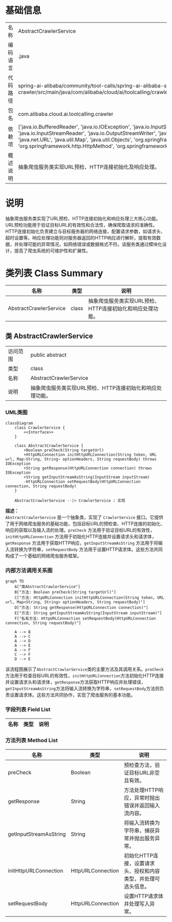 # 基础信息

|      |      |
|------|------|
| 名称 | AbstractCrawlerService |
| 编码语言 | .java |
| 代码路径 | spring-ai-alibaba/community/tool-calls/spring-ai-alibaba-starter-tool-calling-crawler/src/main/java/com/alibaba/cloud/ai/toolcalling/crawler/AbstractCrawlerService.java |
| 包名 | com.alibaba.cloud.ai.toolcalling.crawler |
| 依赖项 | ['java.io.BufferedReader', 'java.io.IOException', 'java.io.InputStream', 'java.io.InputStreamReader', 'java.io.OutputStreamWriter', 'java.net.HttpURLConnection', 'java.net.URL', 'java.util.Map', 'java.util.Objects', 'org.springframework.http.HttpHeaders', 'org.springframework.http.HttpMethod', 'org.springframework.http.MediaType'] |
| 概述说明 | 抽象爬虫服务类实现URL预检、HTTP连接初始化及响应处理。 |

# 说明

抽象爬虫服务类实现了URL预检、HTTP连接初始化和响应处理三大核心功能。URL预检功能用于验证目标URL的有效性和合法性，确保爬取请求的准确性。HTTP连接初始化负责建立与目标服务器的网络连接，配置请求参数，如请求头、超时设置等。响应处理功能则对服务器返回的HTTP响应进行解析，提取有效数据，并处理可能的异常情况，如网络错误或数据格式不符。该服务类通过模块化设计，提高了爬虫系统的可维护性和扩展性。

# 类列表 Class Summary

| 名称   | 类型  | 说明 |
|-------|------|-------------|
| AbstractCrawlerService | class | 抽象爬虫服务类实现URL预检、HTTP连接初始化和响应处理功能。 |



## 类 AbstractCrawlerService

|      |      |
|------|------|
| 访问范围 | public abstract |
| 类型 | class |
| 名称 | AbstractCrawlerService |
| 说明 | 抽象爬虫服务类实现URL预检、HTTP连接初始化和响应处理功能。 |


### UML类图

```mermaid
classDiagram
    class CrawlerService {
        <<Interface>>
    }

    class AbstractCrawlerService {
        +Boolean preCheck(String targetUrl)
        +HttpURLConnection initHttpURLConnection(String token, URL url, Map~String, String~ optionHeaders, String requestBody) throws IOException
        +String getResponse(HttpURLConnection connection) throws IOException
        +String getInputStreamAsString(InputStream inputStream)
        -HttpURLConnection setRequestBody(HttpURLConnection connection, String requestBody)
    }

    AbstractCrawlerService --|> CrawlerService : 实现
```

**描述：**  
`AbstractCrawlerService` 是一个抽象类，实现了 `CrawlerService` 接口。它提供了用于网络爬虫服务的基础功能，包括目标URL的预检查、HTTP连接的初始化、响应的获取以及输入流的处理。`preCheck` 方法用于验证目标URL的有效性，`initHttpURLConnection` 方法用于初始化HTTP连接并设置请求头和请求体，`getResponse` 方法用于获取HTTP响应，`getInputStreamAsString` 方法用于将输入流转换为字符串，`setRequestBody` 方法用于设置HTTP请求体。这些方法共同构成了一个基础的网络爬虫服务框架。


### 内部方法调用关系图

```mermaid
graph TD
    A["类AbstractCrawlerService"]
    B["方法: Boolean preCheck(String targetUrl)"]
    C["方法: HttpURLConnection initHttpURLConnection(String token, URL url, Map<String, String> optionHeaders, String requestBody)"]
    D["方法: String getResponse(HttpURLConnection connection)"]
    E["方法: String getInputStreamAsString(InputStream inputStream)"]
    F["私有方法: HttpURLConnection setRequestBody(HttpURLConnection connection, String requestBody)"]

    A --> B
    A --> C
    A --> D
    A --> E
    A --> F
    C --> F
    D --> E
```

该流程图展示了`AbstractCrawlerService`类的主要方法及其调用关系。`preCheck`方法用于检查目标URL的有效性，`initHttpURLConnection`方法初始化HTTP连接并设置请求头和请求体，`getResponse`方法获取HTTP响应并处理错误，`getInputStreamAsString`方法将输入流转换为字符串，`setRequestBody`方法则负责设置请求体。这些方法共同协作，实现了爬虫服务的基本功能。

### 字段列表 Field List

| 名称  | 类型  | 说明 |
|-------|-------|------|

### 方法列表 Method List

| 名称  | 类型  | 说明 |
|-------|-------|------|
| preCheck | Boolean | 预检查方法，验证目标URL非空且有效。 |
| getResponse | String | 方法处理HTTP响应，异常时抛出错误并返回输入流内容。 |
| getInputStreamAsString | String | 将输入流转换为字符串，捕获异常并抛出服务异常。 |
| initHttpURLConnection | HttpURLConnection | 初始化HTTP连接，设置请求头、授权和内容类型，并处理可选头信息。 |
| setRequestBody | HttpURLConnection | 设置HTTP请求体并处理写入异常。 |




